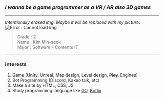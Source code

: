 ### ***I wanna be a game programmer as a VR / AR also 3D games***
- - -

*Intentionally erased img. Maybe it will be replaced with my picture.*   
![Error : Cannot load img]()


> Grade : 2   
> Name : Kim Min-seok    
> Major : Software - Contents IT    
- - -

### interests
1. Game (Unity, Unreal, Map design, Level design, ~~Play~~, Engines)  
2. Bot Programming (Discord, Kakao talk, etc)
3. Make a site by HTML, CSS, JS
4. Study programming language like [GO](https://golang.org/), [Kotlin](https://kotlinlang.org/) 
